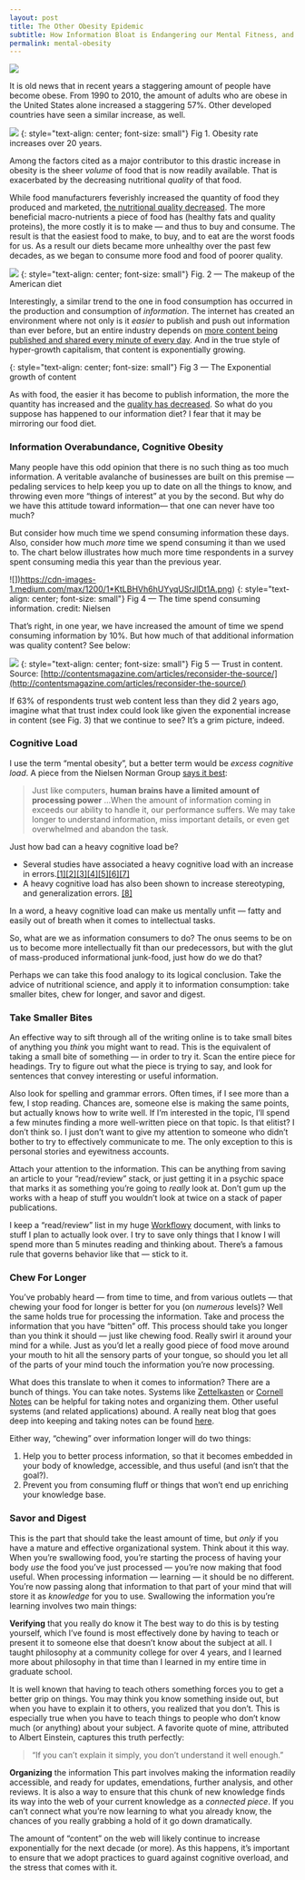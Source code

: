 ```yaml
---
layout: post
title: The Other Obesity Epidemic
subtitle: How Information Bloat is Endangering our Mental Fitness, and What We Can Do About It
permalink: mental-obesity
---
```


![](https://cdn-images-1.medium.com/max/800/1*qYgTRiEwBaBht8b70iI58A.jpeg)


It is old news that in recent years a staggering amount of people have become
obese. From 1990 to 2010, the amount of adults who are obese in the United
States alone increased a staggering 57%. Other developed countries have seen a
similar increase, as well.

![](https://cdn-images-1.medium.com/max/800/1*aFBxX1xdXcEH16pmHOhy0w.jpeg)
{: style="text-align: center; font-size: small"}
Fig 1. Obesity rate increases over 20 years.

Among the factors cited as a major contributor to this drastic increase in
obesity is the sheer *volume* of food that is now readily available. That is
exacerbated by the decreasing nutritional *quality* of that food.

While food manufacturers feverishly increased the quantity of food they produced
and marketed, [the nutritional quality
decreased](http://www.ncbi.nlm.nih.gov/pubmed/17766531/). The more beneficial
macro-nutrients a piece of food has (healthy fats and quality proteins), the
more costly it is to make — and thus to buy and consume. The result is that the
easiest food to make, to buy, and to eat are the worst foods for us. As a result
our diets became more unhealthy over the past few decades, as we began to
consume more food and food of poorer quality.

![](https://cdn-images-1.medium.com/max/800/1*B7T7O_AoJNv4ShNKgfc8Yg.png)
{: style="text-align: center; font-size: small"}
Fig. 2 — The makeup of the American diet

Interestingly, a similar trend to the one in food consumption has occurred in
the production and consumption of *information*. The internet has created an
environment where not only is it *easier* to publish and push out information
than ever before, but an entire industry depends on [more content being
published and shared every minute of every
day](https://www.brandwatch.com/2016/03/96-amazing-social-media-statistics-and-facts-for-2016/).
And in the true style of hyper-growth capitalism, that content is exponentially
growing.

{: style="text-align: center; font-size: small"}
Fig 3 — The Exponential growth of content

As with food, the easier it has become to publish information, the more the
quantity has increased and the [quality has
decreased](http://www.brafton.com/news/content-writing-news/70-brands-produce-poor-quality-content-ineffective/).
So what do you suppose has happened to our information diet? I fear that it may
be mirroring our food diet.

### Information Overabundance, Cognitive Obesity

Many people have this odd opinion that there is no such thing as too much
information. A veritable avalanche of businesses are built on this premise —
pedaling services to help keep you up to date on all the things to know, and
throwing even more “things of interest” at you by the second. But why do we have
this attitude toward information— that one can never have too much?

But consider how much time we spend consuming information these days. Also,
consider how much *more* time we spend consuming it than we used to. The chart
below illustrates how much more time respondents in a survey spent consuming
media this year than the previous year.

![])https://cdn-images-1.medium.com/max/1200/1*KtLBHVh6hUYyqUSrJlDt1A.png)
{: style="text-align: center; font-size: small"}
Fig 4 — The time spend consuming information. credit: Nielsen

That’s right, in one year, we have increased the amount of time we spend
consuming information by 10%. But how much of that additional information was
quality content? See below:

![](https://cdn-images-1.medium.com/max/800/0*axGCrsH__9Il-YG4.gif)
{: style="text-align: center; font-size: small"}
Fig 5 — Trust in content. Source: [http://contentsmagazine.com/articles/reconsider-the-source/](http://contentsmagazine.com/articles/reconsider-the-source/)

If 63% of respondents trust web content less than they did 2 years ago, imagine
what that trust index could look like given the exponential increase in content
(see Fig. 3) that we continue to see? It’s a grim picture, indeed.

### Cognitive Load

I use the term “mental obesity”, but a better term would be *excess cognitive
load*. A piece from the Nielsen Norman Group [says it
best](https://www.nngroup.com/articles/minimize-cognitive-load/):

> Just like computers, **human brains have a limited amount of processing power**
> …When the amount of information coming in exceeds our ability to handle it, our
performance suffers. We may take longer to understand information, miss
important details, or even get overwhelmed and abandon the task.

Just how bad can a heavy cognitive load be?

* Several studies have associated a heavy cognitive load with an increase in
errors.[[1]](http://psycnet.apa.org/?&fa=main.doiLanding&doi=10.1037/0022-0663.84.4.429)[[2]](http://psycnet.apa.org/?&fa=main.doiLanding&doi=10.1037/0022-0663.91.2.358)[[3]](http://psycnet.apa.org/?&fa=main.doiLanding&doi=10.1037/0022-0663.87.2.319)[[4]](http://onlinelibrary.wiley.com/doi/10.1111/j.2044-8279.1992.tb01017.x/abstract;jsessionid=3B6D306ECDFF0CFC133E858F244B10B4.f04t02)[[5]](http://psycnet.apa.org/?&fa=main.doiLanding&doi=10.1037/0022-0663.79.4.347)[[6]](http://www.tandfonline.com/doi/abs/10.1207/s1532690xci0201_3)[[7]](http://www.tandfonline.com/doi/abs/10.1207/S15326985EP3801_4)
* A heavy cognitive load has also been shown to increase stereotyping, and
generalization errors.
[[8]](http://onlinelibrary.wiley.com/doi/10.1111/j.1559-1816.2003.tb01875.x/abstract)

In a word, a heavy cognitive load can make us mentally unfit — fatty and easily
out of breath when it comes to intellectual tasks.

So, what are we as information consumers to do? The onus seems to be on us to
become more intellectually fit than our predecessors, but with the glut of
mass-produced informational junk-food, just how do we do that?

Perhaps we can take this food analogy to its logical conclusion. Take the advice
of nutritional science, and apply it to information consumption: take smaller
bites, chew for longer, and savor and digest.

### Take Smaller Bites

An effective way to sift through all of the writing online is to take small
bites of anything you *think* you might want to read. This is the equivalent of
taking a small bite of something — in order to try it. Scan the entire piece for
headings. Try to figure out what the piece is trying to say, and look for
sentences that convey interesting or useful information.

Also look for spelling and grammar errors. Often times, if I see more than a
few, I stop reading. Chances are, someone else is making the same points, but
actually knows how to write well. If I’m interested in the topic, I’ll spend a
few minutes finding a more well-written piece on that topic. Is that elitist? I
don’t think so. I just don’t want to give my attention to someone who didn’t
bother to try to effectively communicate to me. The only exception to this is
personal stories and eyewitness accounts.

Attach your attention to the information. This can be anything from saving an
article to your “read/review” stack, or just getting it in a psychic space that
marks it as something you’re going to *really* look at. Don’t gum up the works
with a heap of stuff you wouldn’t look at twice on a stack of paper
publications.

I keep a “read/review” list in my huge [Workflowy](http://workflowy.com/)
document, with links to stuff I plan to actually look over. I try to save only
things that I know I will spend more than 5 minutes reading and thinking about.
There’s a famous rule that governs behavior like that — stick to it.

### Chew For Longer

You’ve probably heard — from time to time, and from various outlets — that
chewing your food for longer is better for you (on *numerous* levels)? Well the
same holds true for processing the information. Take and process the information
that you have “bitten” off. This process should take you longer than you think
it should — just like chewing food. Really swirl it around your mind for a
while. Just as you’d let a really good piece of food move around your mouth to
hit all the sensory parts of your tongue, so should you let all of the parts of
your mind touch the information you’re now processing.

What does this translate to when it comes to information? There are a bunch of
things. You can take notes. Systems like
[Zettelkasten](http://www.dansheffler.com/blog/2015-05-05-the-zettelkasten-method/)
or [Cornell Notes](https://en.wikipedia.org/wiki/Cornell_Notes) can be helpful
for taking notes and organizing them. Other useful systems (and related
applications) abound. A really neat blog that goes deep into keeping and taking
notes can be found [here](http://takingnotenow.blogspot.com/).

Either way, “chewing” over information longer will do two things:

1.  Help you to better process information, so that it becomes embedded in your body
of knowledge, accessible, and thus useful (and isn’t that the goal?).
1.  Prevent you from consuming fluff or things that won’t end up enriching your
knowledge base.

### Savor and Digest

This is the part that should take the least amount of time, but *only* if you
have a mature and effective organizational system. Think about it this way. When
you’re swallowing food, you’re starting the process of having your body *use*
the food you’ve just processed — you’re now making that food useful. When
processing information — learning — it should be no different. You’re now
passing along that information to that part of your mind that will store it as
*knowledge* for you to use. Swallowing the information you’re learning involves
two main things:

**Verifying** that you really do know it The best way to do this is by testing
yourself, which I’ve found is most effectively done by having to teach or
present it to someone else that doesn’t know about the subject at all. I taught
philosophy at a community college for over 4 years, and I learned more about
philosophy in that time than I learned in my entire time in graduate school.

It is well known that having to teach others something forces you to get a
better grip on things. You may think you know something inside out, but when you
have to explain it to others, you realized that you don’t. This is especially
true when you have to teach things to people who don’t know much (or anything)
about your subject. A favorite quote of mine, attributed to Albert Einstein,
captures this truth perfectly:

> “If you can’t explain it simply, you don’t understand it well enough.”

**Organizing** the information This part involves making the information readily
accessible, and ready for updates, emendations, further analysis, and other
reviews. It is also a way to ensure that this chunk of new knowledge finds its
way into the web of your current knowledge as a *connected piece*. If you can’t
connect what you’re now learning to what you already know, the chances of you
really grabbing a hold of it go down dramatically.

The amount of “content” on the web will likely continue to increase
exponentially for the next decade (or more). As this happens, it’s important to
ensure that we adopt practices to guard against cognitive overload, and the
stress that comes with it.
